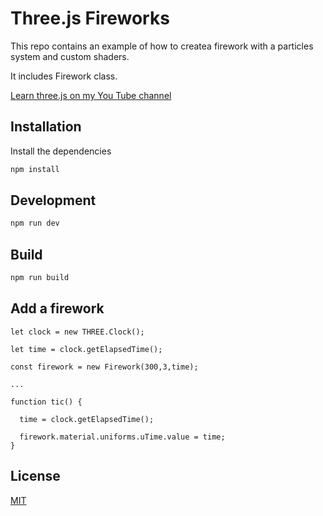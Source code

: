 # Three.js Fireworks

This repo contains an example of how to createa firework with a particles system and custom shaders.

It includes Firework class.

[Learn three.js on my You Tube channel](https://www.youtube.com/@gianlucalomarco)

## Installation

Install the dependencies

```bash
npm install
```

## Development

```bash
npm run dev
```

## Build

```bash
npm run build
```

## Add a firework

```
let clock = new THREE.Clock();

let time = clock.getElapsedTime();

const firework = new Firework(300,3,time);

...

function tic() {

  time = clock.getElapsedTime();

  firework.material.uniforms.uTime.value = time;
}

```

## License

[MIT](https://choosealicense.com/licenses/mit/)
